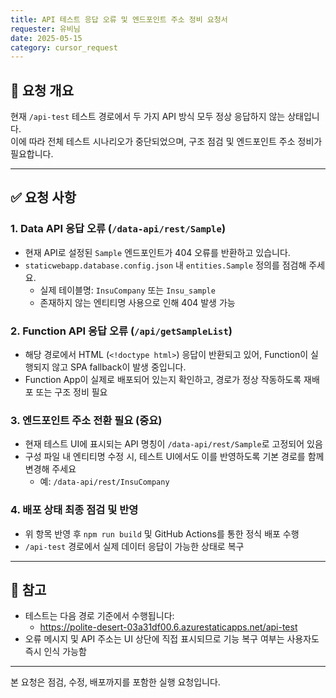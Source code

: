 ```yaml
---
title: API 테스트 응답 오류 및 엔드포인트 주소 정비 요청서
requester: 유비님
date: 2025-05-15
category: cursor_request
---
```


## 🧭 요청 개요

현재 `/api-test` 테스트 경로에서 두 가지 API 방식 모두 정상 응답하지 않는 상태입니다.  
이에 따라 전체 테스트 시나리오가 중단되었으며, 구조 점검 및 엔드포인트 주소 정비가 필요합니다.

---

## ✅ 요청 사항

### 1. Data API 응답 오류 (`/data-api/rest/Sample`)
- 현재 API로 설정된 `Sample` 엔드포인트가 404 오류를 반환하고 있습니다.
- `staticwebapp.database.config.json` 내 `entities.Sample` 정의를 점검해 주세요.
  - 실제 테이블명: `InsuCompany` 또는 `Insu_sample`
  - 존재하지 않는 엔티티명 사용으로 인해 404 발생 가능

### 2. Function API 응답 오류 (`/api/getSampleList`)
- 해당 경로에서 HTML (`<!doctype html>`) 응답이 반환되고 있어, Function이 실행되지 않고 SPA fallback이 발생 중입니다.
- Function App이 실제로 배포되어 있는지 확인하고, 경로가 정상 작동하도록 재배포 또는 구조 정비 필요

### 3. 엔드포인트 주소 전환 필요 (중요)
- 현재 테스트 UI에 표시되는 API 명칭이 `/data-api/rest/Sample`로 고정되어 있음
- 구성 파일 내 엔티티명 수정 시, 테스트 UI에서도 이를 반영하도록 기본 경로를 함께 변경해 주세요
  - 예: `/data-api/rest/InsuCompany`

### 4. 배포 상태 최종 점검 및 반영
- 위 항목 반영 후 `npm run build` 및 GitHub Actions를 통한 정식 배포 수행
- `/api-test` 경로에서 실제 데이터 응답이 가능한 상태로 복구

---

## 📎 참고

- 테스트는 다음 경로 기준에서 수행됩니다:
  - https://polite-desert-03a31df00.6.azurestaticapps.net/api-test
- 오류 메시지 및 API 주소는 UI 상단에 직접 표시되므로 기능 복구 여부는 사용자도 즉시 인식 가능함

---

본 요청은 점검, 수정, 배포까지를 포함한 실행 요청입니다.
